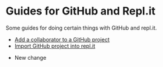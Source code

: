Guides for GitHub and Repl.it
=============================

Some guides for doing certain things with GitHub and repl.it.

* [Add a collaborator to a GitHub project](add-collaborator.md)
* [Import GitHub project into repl.it](repl-import-github.md)
- New change
